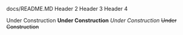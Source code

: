 docs/README.MD
Header 2
Header 3
Header 4

Under Construction
**Under Construction**
*Under Construction*
~~Under Construction~~
